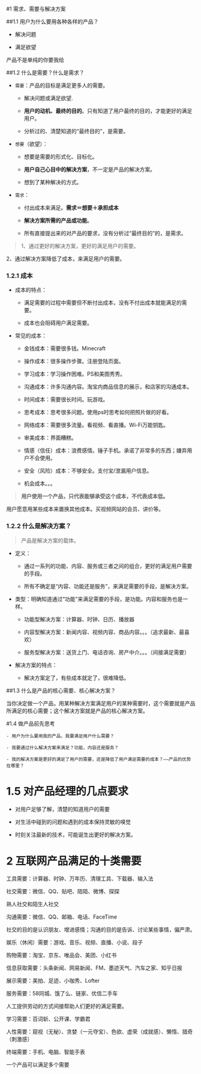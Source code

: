 #1 需求、需要与解决方案

##1.1 用户为什么要用各种各样的产品？

- 解决问题

- 满足欲望

产品不是单纯的你要我给



##1.2 什么是需要？什么是需求？

- `需要`：产品的目标是满足更多人的需要。

    - 解决问题或满足欲望.

    - **用户的动机、最终的目的**。只有知道了用户最终的目的，才能更好的满足用户。

    - 分析过的、清楚知道的“最终目的”，是需要。

- `想要`（欲望）：

    - 想要是需要的形式化、目标化。

    - **用户自己心目中的解决方案**，不一定是产品的解决方案。

    - 想到了某种解决的方式。

- `需求`：

    - 付出成本来满足。**需求＝想要＋承担成本**

    - **解决方案所需的产品或功能**。

    - 所有直接提出来的对产品的要求，没有分析过“最终目的”的，是需求。



> 1、通过更好的解决方案，更好的满足用户的需要。

2、通过解决方案降低了成本，来满足用户的需要。



### 1.2.1 成本

- 成本的特点：

    - 满足需要的过程中需要但不断付出成本，没有不付出成本就能满足的需要。

    - 成本也会阻碍用户满足需要。

- 常见的成本：

    - 金钱成本：需要很多钱。Minecraft

    - 操作成本：很多操作步骤。注册登陆页面。

    - 学习成本：学习操作困难。PS和美图秀秀。

    - 沟通成本：许多沟通内容。淘宝内商品信息的展示，和店家的沟通成本。

    - 时间成本：需要很长时间。玩游戏。

    - 思考成本：思考很多问题。使用ps时思考如何把照片做的好看。

    - 网络成本：需要很多流量。看视频、看直播。Wi-Fi万能钥匙。

    - 审美成本：界面糟糕。

    - 情感（信任）成本：浪费感情。锤子手机。承诺了非常多的东西；嫌弃用户不会使用。

    - 安全（风险）成本：不够安全。支付宝/泄漏用户信息。

    - 机会成本。。。



> **用户使用一个产品，只代表能够承受这个成本，不代表成本低。**

用户愿意用某些成本来置换其他成本。买视频网站的会员、讲价等。



### 1.2.2 什么是解决方案？

> 产品是解决方案的载体。



- 定义：

    - 通过一系列的功能、内容、服务或三者之间的组合，更好的满足用户需要的手段。

    - 所有不确定是“内容、功能还是服务”，来满足需要的手段，是解决方案。

- 类型：明确知道通过“功能”来满足需要的手段，是功能。内容和服务也是一样。

    - 功能型解决方案：计算器、时钟、日历、播放器

    - 内容型解决方案：新闻内容、视频内容、商品内容。。。（追求最新、最喜欢）

    - 服务型解决方案：送货上门、电话咨询、房产中介。。。（间接满足需要）

- 解决方案的特点：

    - 解决方案定了，有些成本就定了，很难降低。

##1.3 什么是产品的核心需要、核心解决方案？

当你决定做一个产品，用某种解决方案满足用户的某种需要时，这个需要就是产品所满足的核心需要；这个解决方案就是产品的核心解决方案。



#1.4 做产品前先思考

    - 用户为什么要用我的产品，我要满足用户什么需要？

    - 我要通过什么解决方案来满足？功能，内容还是服务？

    - 我的解决方案是更好的满足了用户的需要，还是降低了用户满足需要的成本？——产品的优势在哪里？



# 1.5 对产品经理的几点要求

- 对用户足够了解，清楚的知道用户的需要

- 对生活中碰到的问题和遇到的成本保持灵敏的嗅觉

- 时刻关注最新的技术，可能诞生出更好的解决方案。



# 2 互联网产品满足的十类需要

工具需要：计算器、时钟、万年历、清理工具、下载器、输入法

社交需要：微信、QQ、贴吧、陌陌、微博、探探

熟人社交和陌生人社交

沟通需要：微信、QQ、邮箱、电话、FaceTime

社交的目的是认识朋友、增进感情；沟通的目的是告诉、讨论某些事情，偏严肃。

娱乐（休闲）需要：游戏、音乐、视频、直播、小说、段子

购物需要：淘宝、京东、唯品会、美团、小红书

信息获取需要：头条新闻、网易新闻、FM、墨迹天气、汽车之家、知乎日报

展示需要：美拍、足迹、小咖秀、Lofter

服务需要：58同城、饿了么、链家、优信二手车

人工提供劳动的方式间接帮助人们更好的满足需要。

学习需要：百词斩、公开课、学霸君

人性需要：窥视（无秘）、贪婪（一元夺宝）、色欲、虚荣（成就感）、懒惰、猎奇（刺激感）

终端需要：手机、电脑、智能手表

一个产品可以满足多个需要








